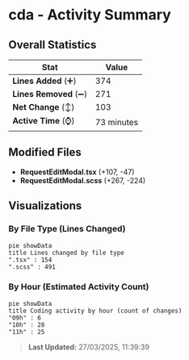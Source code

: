 # cda - Activity Summary 

## Overall Statistics

| Stat                   | Value                                                             |
| ---------------------- | ----------------------------------------------------------------- |
| **Lines Added** (➕)   | 374                                          |
| **Lines Removed** (➖) | 271                                        |
| **Net Change** (↕)    | 103                |
| **Active Time** (⌚)   | 73 minutes |


## Modified Files
- **RequestEditModal.tsx** (+107, -47)
- **RequestEditModal.scss** (+267, -224)

## Visualizations

### By File Type (Lines Changed)

```mermaid
pie showData
title Lines changed by file type
".tsx" : 154
".scss" : 491
```

### By Hour (Estimated Activity Count)

```mermaid
pie showData
title Coding activity by hour (count of changes)
"09h" : 6
"10h" : 28
"11h" : 25
```


> **Last Updated:** 27/03/2025, 11:39:39